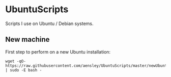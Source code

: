# UbuntuScripts

Scripts I use on Ubuntu / Debian systems.

## New machine

First step to perform on a new Ubuntu installation:

```ShellSession
wget -qO- https://raw.githubusercontent.com/aensley/UbuntuScripts/master/newUbuntu | sudo -E bash -
```
